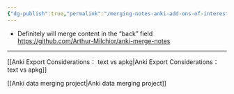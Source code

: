 ```yaml
---
{"dg-publish":true,"permalink":"/merging-notes-anki-add-ons-of-interest/","noteIcon":"2","created":"","updated":""}
---
```


- Definitely will merge content in the “back” field
https://github.com/Arthur-Milchior/anki-merge-notes

---
[[Anki Export Considerations： text vs apkg\|Anki Export Considerations： text vs apkg]]

[[Anki data merging project\|Anki data merging project]]